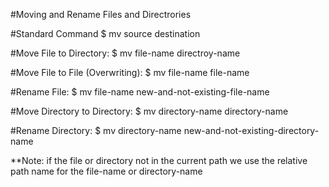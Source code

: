 #Moving and Rename Files and Directrories

#Standard Command
$ mv source destination

#Move File to Directory:
$ mv file-name directroy-name

#Move File to File (Overwriting):
$ mv file-name file-name

#Rename File:
$ mv file-name new-and-not-existing-file-name

#Move Directory to Directory:
$ mv directory-name directory-name

#Rename Directory:
$ mv directory-name new-and-not-existing-directory-name

**Note:
if the file or directory not in the current path we use the relative path name for the file-name or directory-name
